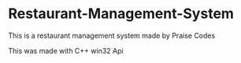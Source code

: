 # Restaurant-Management-System

This is a restaurant management system made by Praise Codes

This was made with C++ win32 Api
